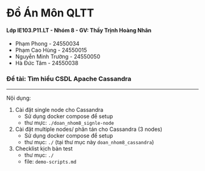 # Đồ Án Môn QLTT

#### Lớp IE103.P11.LT - Nhóm 8 - GV: Thầy Trịnh Hoàng Nhân
- Phạm Phong - 24550034
- Phạm Cao Hùng - 24550015
- Nguyễn Minh Trường - 24550050
- Hà Đức Tâm - 24550038

### Đề tài: Tìm hiểu CSDL Apache Cassandra

---
Nội dụng:

1. Cài đặt single node cho Cassandra
    - Sử dụng docker compose để setup
    - thư mực: `./doan_nhom8_signle-node`
2. Cài đặt multiple nodes/ phân tán cho Cassandra (3 nodes)
    - Sử dụng docker compose để setup
    - thư mục: `./` (tại thư mục này `doan_nhom8_cassandra`)
3. Checklist kịch bản test
    - thư mục: `./`
    - file: `demo-scripts.md`